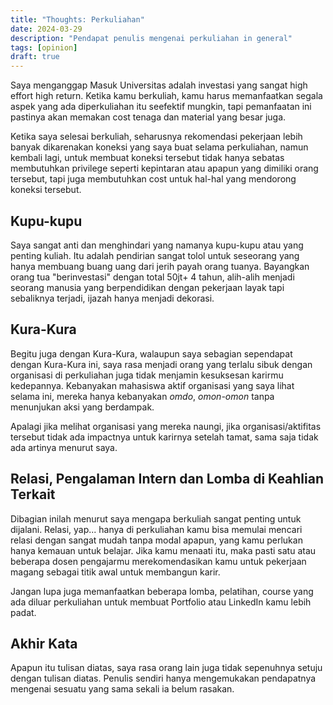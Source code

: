 ```yaml
---
title: "Thoughts: Perkuliahan"
date: 2024-03-29
description: "Pendapat penulis mengenai perkuliahan in general"
tags: [opinion]
draft: true
---
```


Saya menganggap Masuk Universitas adalah investasi yang sangat high effort high return. Ketika kamu berkuliah, kamu harus memanfaatkan segala aspek yang ada diperkuliahan itu seefektif mungkin, tapi pemanfaatan ini pastinya akan memakan cost tenaga dan material yang besar juga.

Ketika saya selesai berkuliah, seharusnya rekomendasi pekerjaan lebih banyak dikarenakan koneksi yang saya buat selama perkuliahan, namun kembali lagi, untuk membuat koneksi tersebut tidak hanya sebatas membutuhkan privilege seperti kepintaran atau apapun yang dimiliki orang tersebut, tapi juga membutuhkan cost untuk hal-hal yang mendorong koneksi tersebut.

## Kupu-kupu

Saya sangat anti dan menghindari yang namanya kupu-kupu atau yang penting kuliah. Itu adalah pendirian sangat tolol untuk seseorang yang hanya membuang buang uang dari jerih payah orang tuanya. Bayangkan orang tua "berinvestasi" dengan total 50jt+ 4 tahun, alih-alih menjadi seorang manusia yang berpendidikan dengan pekerjaan layak tapi sebaliknya terjadi, ijazah hanya menjadi dekorasi.

## Kura-Kura

Begitu juga dengan Kura-Kura, walaupun saya sebagian sependapat dengan Kura-Kura ini, saya rasa menjadi orang yang terlalu sibuk dengan organisasi di perkuliahan juga tidak menjamin kesuksesan karirmu kedepannya. Kebanyakan mahasiswa aktif organisasi yang saya lihat selama ini, mereka hanya kebanyakan *omdo*, *omon-omon* tanpa menunjukan aksi yang berdampak.

Apalagi jika melihat organisasi yang mereka naungi, jika organisasi/aktifitas tersebut tidak ada impactnya untuk karirnya setelah tamat, sama saja tidak ada artinya menurut saya.

## Relasi, Pengalaman Intern dan Lomba di Keahlian Terkait

Dibagian inilah menurut saya mengapa berkuliah sangat penting untuk dijalani. Relasi, yap... hanya di perkuliahan kamu bisa memulai mencari relasi dengan sangat mudah tanpa modal apapun, yang kamu perlukan hanya kemauan untuk belajar. Jika kamu menaati itu, maka pasti satu atau beberapa dosen pengajarmu merekomendasikan kamu untuk pekerjaan magang sebagai titik awal untuk membangun karir.

Jangan lupa juga memanfaatkan beberapa lomba, pelatihan, course yang ada diluar perkuliahan untuk membuat Portfolio atau LinkedIn kamu lebih padat.

## Akhir Kata

Apapun itu tulisan diatas, saya rasa orang lain juga tidak sepenuhnya setuju dengan tulisan diatas. Penulis sendiri hanya mengemukakan pendapatnya mengenai sesuatu yang sama sekali ia belum rasakan.